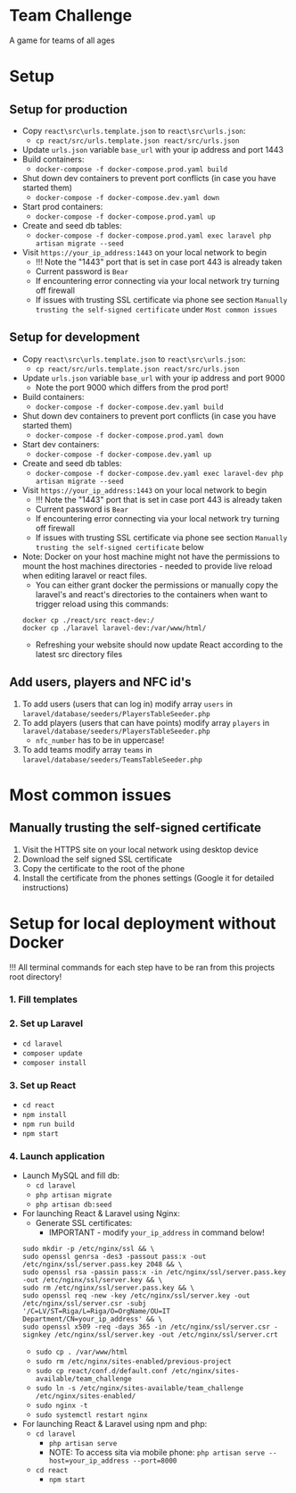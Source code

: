 # Team Challenge

A game for teams of all ages

# Setup

## Setup for production
- Copy `react\src\urls.template.json` to `react\src\urls.json`:
    - `cp react/src/urls.template.json react/src/urls.json`
- Update `urls.json` variable `base_url` with your ip address and port 1443
- Build containers:
    - `docker-compose -f docker-compose.prod.yaml build`
- Shut down dev containers to prevent port conflicts (in case you have started them)
    - `docker-compose -f docker-compose.dev.yaml down`
- Start prod containers:
    - `docker-compose -f docker-compose.prod.yaml up`
- Create and seed db tables:
    - `docker-compose -f docker-compose.prod.yaml exec laravel php artisan migrate --seed`
- Visit `https://your_ip_address:1443` on your local network to begin
  - !!! Note the "1443" port that is set in case port 443 is already taken
  - Current password is `Bear`
  - If encountering error connecting via your local network try turning off firewall
  - If issues with trusting SSL certificate via phone see section `Manually trusting the self-signed certificate` under `Most common issues`

## Setup for development
- Copy `react\src\urls.template.json` to `react\src\urls.json`:
    - `cp react/src/urls.template.json react/src/urls.json`
- Update `urls.json` variable `base_url` with your ip address and port 9000
    - Note the port 9000 which differs from the prod port!
- Build containers:
    - `docker-compose -f docker-compose.dev.yaml build`
- Shut down dev containers to prevent port conflicts (in case you have started them)
    - `docker-compose -f docker-compose.prod.yaml down`
- Start dev containers:
    - `docker-compose -f docker-compose.dev.yaml up`
- Create and seed db tables:
    - `docker-compose -f docker-compose.dev.yaml exec laravel-dev php artisan migrate --seed`
- Visit `https://your_ip_address:1443` on your local network to begin
  - !!! Note the "1443" port that is set in case port 443 is already taken
  - Current password is `Bear`
  - If encountering error connecting via your local network try turning off firewall
  - If issues with trusting SSL certificate via phone see section `Manually trusting the self-signed certificate` below
- Note: Docker on your host machine might not have the permissions to mount the host machines directories - needed to provide live reload when editing laravel or react files.
    - You can either grant docker the permissions or manually copy the laravel's and react's directories to the containers when want to trigger reload using this commands:
    ```
    docker cp ./react/src react-dev:/
    docker cp ./laravel laravel-dev:/var/www/html/
    ```
    - Refreshing your website should now update React according to the latest src directory files

## Add users, players and NFC id's
1. To add users (users that can log in) modify array `users` in `laravel/database/seeders/PlayersTableSeeder.php`
2. To add players (users that can have points) modify array `players` in `laravel/database/seeders/PlayersTableSeeder.php`
    - `nfc_number` has to be in uppercase!
3. To add teams modify array `teams` in `laravel/database/seeders/TeamsTableSeeder.php`

# Most common issues
## Manually trusting the self-signed certificate
1. Visit the HTTPS site on your local network using desktop device
2. Download the self signed SSL certificate
3. Copy the certificate to the root of the phone
4. Install the certificate from the phones settings (Google it for detailed instructions)

# Setup for local deployment without Docker

!!! All terminal commands for each step have to be ran from this projects root directory!

### 1. Fill templates

### 2. Set up Laravel

- `cd laravel`
- `composer update`
- `composer install`

### 3. Set up React

- `cd react`
- `npm install`
- `npm run build`
- `npm start`

### 4. Launch application

- Launch MySQL and fill db:
  - `cd laravel`
  - `php artisan migrate`
  - `php artisan db:seed`
- For launching React & Laravel using Nginx:
  - Generate SSL certificates:
    - IMPORTANT - modify `your_ip_address` in command below!
  ```
  sudo mkdir -p /etc/nginx/ssl && \
  sudo openssl genrsa -des3 -passout pass:x -out /etc/nginx/ssl/server.pass.key 2048 && \
  sudo openssl rsa -passin pass:x -in /etc/nginx/ssl/server.pass.key -out /etc/nginx/ssl/server.key && \
  sudo rm /etc/nginx/ssl/server.pass.key && \
  sudo openssl req -new -key /etc/nginx/ssl/server.key -out /etc/nginx/ssl/server.csr -subj '/C=LV/ST=Riga/L=Riga/O=OrgName/OU=IT Department/CN=your_ip_address' && \
  sudo openssl x509 -req -days 365 -in /etc/nginx/ssl/server.csr -signkey /etc/nginx/ssl/server.key -out /etc/nginx/ssl/server.crt
  ```
  - `sudo cp . /var/www/html`
  - `sudo rm /etc/nginx/sites-enabled/previous-project`
  - `sudo cp react/conf.d/default.conf /etc/nginx/sites-available/team_challenge`
  - `sudo ln -s /etc/nginx/sites-available/team_challenge /etc/nginx/sites-enabled/`
  - `sudo nginx -t`
  - `sudo systemctl restart nginx`
- For launching React & Laravel using npm and php:
  - `cd laravel`
    - `php artisan serve`
    - NOTE: To access sita via mobile phone: `php artisan serve --host=your_ip_address --port=8000`
  - `cd react`
    - `npm start`
